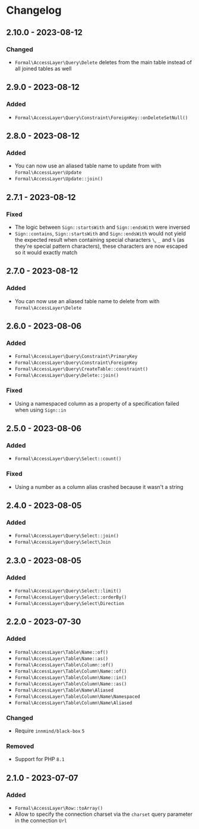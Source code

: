 # Changelog

## 2.10.0 - 2023-08-12

### Changed

- `Formal\AccessLayer\Query\Delete` deletes from the main table instead of all joined tables as well

## 2.9.0 - 2023-08-12

### Added

- `Formal\AccessLayer\Query\Constraint\ForeignKey::onDeleteSetNull()`

## 2.8.0 - 2023-08-12

### Added

- You can now use an aliased table name to update from with `Formal\AccessLayer\Update`
- `Formal\AccessLayer\Update::join()`

## 2.7.1 - 2023-08-12

### Fixed

- The logic between `Sign::startsWith` and `Sign::endsWith` were inversed
- `Sign::contains`, `Sign::startsWith` and `Sign::endsWith` would not yield the expected result when containing special characters `\`, `_` and `%` (as they're special pattern characters), these characters are now escaped so it would exactly match

## 2.7.0 - 2023-08-12

### Added

- You can now use an aliased table name to delete from with `Formal\AccessLayer\Delete`

## 2.6.0 - 2023-08-06

### Added

- `Formal\AccessLayer\Query\Constraint\PrimaryKey`
- `Formal\AccessLayer\Query\Constraint\ForeignKey`
- `Formal\AccessLayer\Query\CreateTable::constraint()`
- `Formal\AccessLayer\Query\Delete::join()`

### Fixed

- Using a namespaced column as a property of a specification failed when using `Sign::in`

## 2.5.0 - 2023-08-06

### Added

- `Formal\AccessLayer\Query\Select::count()`

### Fixed

- Using a number as a column alias crashed because it wasn't a string

## 2.4.0 - 2023-08-05

### Added

- `Formal\AccessLayer\Query\Select::join()`
- `Formal\AccessLayer\Query\Select\Join`

## 2.3.0 - 2023-08-05

### Added

- `Formal\AccessLayer\Query\Select::limit()`
- `Formal\AccessLayer\Query\Select::orderBy()`
- `Formal\AccessLayer\Query\Select\Direction`

## 2.2.0 - 2023-07-30

### Added

- `Formal\AccessLayer\Table\Name::of()`
- `Formal\AccessLayer\Table\Name::as()`
- `Formal\AccessLayer\Table\Column::of()`
- `Formal\AccessLayer\Table\Column\Name::of()`
- `Formal\AccessLayer\Table\Column\Name::in()`
- `Formal\AccessLayer\Table\Column\Name::as()`
- `Formal\AccessLayer\Table\Name\Aliased`
- `Formal\AccessLayer\Table\Column\Name\Namespaced`
- `Formal\AccessLayer\Table\Column\Name\Aliased`

### Changed

- Require `innmind/black-box` `5`

### Removed

- Support for PHP `8.1`

## 2.1.0 - 2023-07-07

### Added

- `Formal\AccessLayer\Row::toArray()`
- Allow to specify the connection charset via the `charset` query parameter in the connection `Url`
